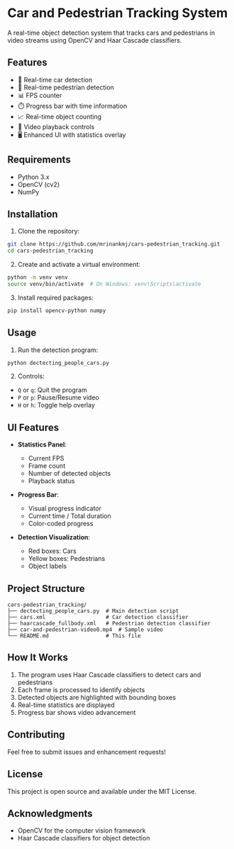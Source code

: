 # Car and Pedestrian Tracking System

A real-time object detection system that tracks cars and pedestrians in video streams using OpenCV and Haar Cascade classifiers.

## Features

- 🚗 Real-time car detection
- 🚶 Real-time pedestrian detection
- 📊 FPS counter
- ⏱️ Progress bar with time information
- 📈 Real-time object counting
- 🎥 Video playback controls
- 🖥️ Enhanced UI with statistics overlay

## Requirements

- Python 3.x
- OpenCV (cv2)
- NumPy

## Installation

1. Clone the repository:
```bash
git clone https://github.com/mrinankmj/cars-pedestrian_tracking.git
cd cars-pedestrian_tracking
```

2. Create and activate a virtual environment:
```bash
python -m venv venv
source venv/bin/activate  # On Windows: venv\Scripts\activate
```

3. Install required packages:
```bash
pip install opencv-python numpy
```

## Usage

1. Run the detection program:
```bash
python dectecting_people_cars.py
```

2. Controls:
- `Q` or `q`: Quit the program
- `P` or `p`: Pause/Resume video
- `H` or `h`: Toggle help overlay

## UI Features

- **Statistics Panel**:
  - Current FPS
  - Frame count
  - Number of detected objects
  - Playback status

- **Progress Bar**:
  - Visual progress indicator
  - Current time / Total duration
  - Color-coded progress

- **Detection Visualization**:
  - Red boxes: Cars
  - Yellow boxes: Pedestrians
  - Object labels

## Project Structure

```
cars-pedestrian_tracking/
├── dectecting_people_cars.py  # Main detection script
├── cars.xml                   # Car detection classifier
├── haarcascade_fullbody.xml   # Pedestrian detection classifier
├── car-and-pedestrian-video0.mp4  # Sample video
└── README.md                  # This file
```

## How It Works

1. The program uses Haar Cascade classifiers to detect cars and pedestrians
2. Each frame is processed to identify objects
3. Detected objects are highlighted with bounding boxes
4. Real-time statistics are displayed
5. Progress bar shows video advancement

## Contributing

Feel free to submit issues and enhancement requests!

## License

This project is open source and available under the MIT License.

## Acknowledgments

- OpenCV for the computer vision framework
- Haar Cascade classifiers for object detection
